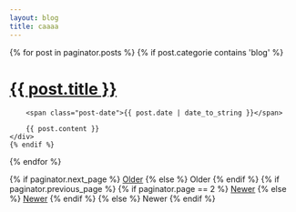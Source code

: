 ```yaml
---
layout: blog
title: caaaa
---
```


<div class="posts">
  {% for post in paginator.posts %}
	{% if post.categorie contains 'blog' %}
 	 <div class="post">
    	<h1 class="post-title">
      	<a href="{{ post.url }}">
       	 {{ post.title }}
      	</a>
    	</h1>

    	<span class="post-date">{{ post.date | date_to_string }}</span>

    	{{ post.content }}
  	</div>
	{% endif %}
  {% endfor %}
</div>

<div class="pagination">
  {% if paginator.next_page %}
    <a class="pagination-item older" href="{{ site.baseurl }}page{{paginator.next_page}}">Older</a>
  {% else %}
    <span class="pagination-item older">Older</span>
  {% endif %}
  {% if paginator.previous_page %}
    {% if paginator.page == 2 %}
      <a class="pagination-item newer" href="{{ site.baseurl }}">Newer</a>
    {% else %}
      <a class="pagination-item newer" href="{{ site.baseurl }}page{{paginator.previous_page}}">Newer</a>
    {% endif %}
  {% else %}
    <span class="pagination-item newer">Newer</span>
  {% endif %}
</div>
